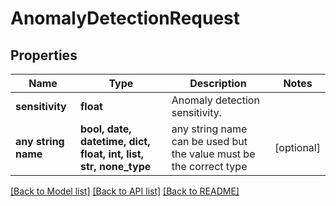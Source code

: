 # AnomalyDetectionRequest


## Properties
Name | Type | Description | Notes
------------ | ------------- | ------------- | -------------
**sensitivity** | **float** | Anomaly detection sensitivity. | 
**any string name** | **bool, date, datetime, dict, float, int, list, str, none_type** | any string name can be used but the value must be the correct type | [optional]

[[Back to Model list]](../README.md#documentation-for-models) [[Back to API list]](../README.md#documentation-for-api-endpoints) [[Back to README]](../README.md)


